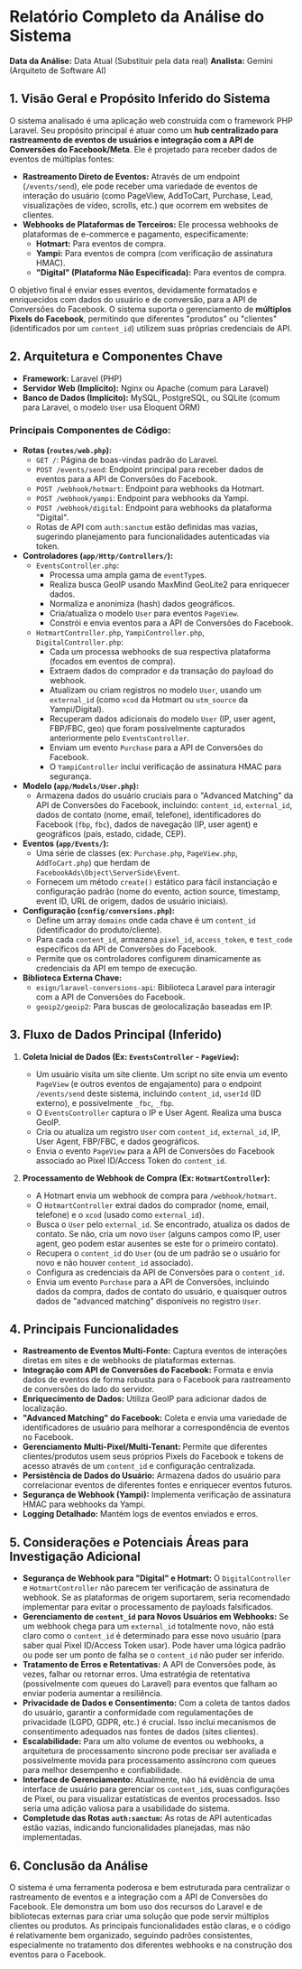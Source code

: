 # Relatório Completo da Análise do Sistema

**Data da Análise:** Data Atual (Substituir pela data real)
**Analista:** Gemini (Arquiteto de Software AI)

## 1. Visão Geral e Propósito Inferido do Sistema

O sistema analisado é uma aplicação web construída com o framework PHP Laravel. Seu propósito principal é atuar como um **hub centralizado para rastreamento de eventos de usuários e integração com a API de Conversões do Facebook/Meta**. Ele é projetado para receber dados de eventos de múltiplas fontes:

*   **Rastreamento Direto de Eventos:** Através de um endpoint (`/events/send`), ele pode receber uma variedade de eventos de interação do usuário (como PageView, AddToCart, Purchase, Lead, visualizações de vídeo, scrolls, etc.) que ocorrem em websites de clientes.
*   **Webhooks de Plataformas de Terceiros:** Ele processa webhooks de plataformas de e-commerce e pagamento, especificamente:
    *   **Hotmart:** Para eventos de compra.
    *   **Yampi:** Para eventos de compra (com verificação de assinatura HMAC).
    *   **"Digital" (Plataforma Não Especificada):** Para eventos de compra.

O objetivo final é enviar esses eventos, devidamente formatados e enriquecidos com dados do usuário e de conversão, para a API de Conversões do Facebook. O sistema suporta o gerenciamento de **múltiplos Pixels do Facebook**, permitindo que diferentes "produtos" ou "clientes" (identificados por um `content_id`) utilizem suas próprias credenciais de API.

## 2. Arquitetura e Componentes Chave

*   **Framework:** Laravel (PHP)
*   **Servidor Web (Implícito):** Nginx ou Apache (comum para Laravel)
*   **Banco de Dados (Implícito):** MySQL, PostgreSQL, ou SQLite (comum para Laravel, o modelo `User` usa Eloquent ORM)

### Principais Componentes de Código:

*   **Rotas (`routes/web.php`):**
    *   `GET /`: Página de boas-vindas padrão do Laravel.
    *   `POST /events/send`: Endpoint principal para receber dados de eventos para a API de Conversões do Facebook.
    *   `POST /webhook/hotmart`: Endpoint para webhooks da Hotmart.
    *   `POST /webhook/yampi`: Endpoint para webhooks da Yampi.
    *   `POST /webhook/digital`: Endpoint para webhooks da plataforma "Digital".
    *   Rotas de API com `auth:sanctum` estão definidas mas vazias, sugerindo planejamento para funcionalidades autenticadas via token.
*   **Controladores (`app/Http/Controllers/`):**
    *   `EventsController.php`:
        *   Processa uma ampla gama de `eventType`s.
        *   Realiza busca GeoIP usando MaxMind GeoLite2 para enriquecer dados.
        *   Normaliza e anonimiza (hash) dados geográficos.
        *   Cria/atualiza o modelo `User` para eventos `PageView`.
        *   Constrói e envia eventos para a API de Conversões do Facebook.
    *   `HotmartController.php`, `YampiController.php`, `DigitalController.php`:
        *   Cada um processa webhooks de sua respectiva plataforma (focados em eventos de compra).
        *   Extraem dados do comprador e da transação do payload do webhook.
        *   Atualizam ou criam registros no modelo `User`, usando um `external_id` (como `xcod` da Hotmart ou `utm_source` da Yampi/Digital).
        *   Recuperam dados adicionais do modelo `User` (IP, user agent, FBP/FBC, geo) que foram possivelmente capturados anteriormente pelo `EventsController`.
        *   Enviam um evento `Purchase` para a API de Conversões do Facebook.
        *   O `YampiController` inclui verificação de assinatura HMAC para segurança.
*   **Modelo (`app/Models/User.php`):**
    *   Armazena dados do usuário cruciais para o "Advanced Matching" da API de Conversões do Facebook, incluindo: `content_id`, `external_id`, dados de contato (nome, email, telefone), identificadores do Facebook (`fbp`, `fbc`), dados de navegação (IP, user agent) e geográficos (país, estado, cidade, CEP).
*   **Eventos (`app/Events/`):**
    *   Uma série de classes (ex: `Purchase.php`, `PageView.php`, `AddToCart.php`) que herdam de `FacebookAds\Object\ServerSide\Event`.
    *   Fornecem um método `create()` estático para fácil instanciação e configuração padrão (nome do evento, action source, timestamp, event ID, URL de origem, dados de usuário iniciais).
*   **Configuração (`config/conversions.php`):**
    *   Define um array `domains` onde cada chave é um `content_id` (identificador do produto/cliente).
    *   Para cada `content_id`, armazena `pixel_id`, `access_token`, e `test_code` específicos da API de Conversões do Facebook.
    *   Permite que os controladores configurem dinamicamente as credenciais da API em tempo de execução.
*   **Biblioteca Externa Chave:**
    *   `esign/laravel-conversions-api`: Biblioteca Laravel para interagir com a API de Conversões do Facebook.
    *   `geoip2/geoip2`: Para buscas de geolocalização baseadas em IP.

## 3. Fluxo de Dados Principal (Inferido)

1.  **Coleta Inicial de Dados (Ex: `EventsController` - `PageView`):**
    *   Um usuário visita um site cliente. Um script no site envia um evento `PageView` (e outros eventos de engajamento) para o endpoint `/events/send` deste sistema, incluindo `content_id`, `userId` (ID externo), e possivelmente `_fbc`, `_fbp`.
    *   O `EventsController` captura o IP e User Agent. Realiza uma busca GeoIP.
    *   Cria ou atualiza um registro `User` com `content_id`, `external_id`, IP, User Agent, FBP/FBC, e dados geográficos.
    *   Envia o evento `PageView` para a API de Conversões do Facebook associado ao Pixel ID/Access Token do `content_id`.

2.  **Processamento de Webhook de Compra (Ex: `HotmartController`):**
    *   A Hotmart envia um webhook de compra para `/webhook/hotmart`.
    *   O `HotmartController` extrai dados do comprador (nome, email, telefone) e o `xcod` (usado como `external_id`).
    *   Busca o `User` pelo `external_id`. Se encontrado, atualiza os dados de contato. Se não, cria um novo `User` (alguns campos como IP, user agent, geo podem estar ausentes se este for o primeiro contato).
    *   Recupera o `content_id` do `User` (ou de um padrão se o usuário for novo e não houver `content_id` associado).
    *   Configura as credenciais da API de Conversões para o `content_id`.
    *   Envia um evento `Purchase` para a API de Conversões, incluindo dados da compra, dados de contato do usuário, e quaisquer outros dados de "advanced matching" disponíveis no registro `User`.

## 4. Principais Funcionalidades

*   **Rastreamento de Eventos Multi-Fonte:** Captura eventos de interações diretas em sites e de webhooks de plataformas externas.
*   **Integração com API de Conversões do Facebook:** Formata e envia dados de eventos de forma robusta para o Facebook para rastreamento de conversões do lado do servidor.
*   **Enriquecimento de Dados:** Utiliza GeoIP para adicionar dados de localização.
*   **"Advanced Matching" do Facebook:** Coleta e envia uma variedade de identificadores de usuário para melhorar a correspondência de eventos no Facebook.
*   **Gerenciamento Multi-Pixel/Multi-Tenant:** Permite que diferentes clientes/produtos usem seus próprios Pixels do Facebook e tokens de acesso através de um `content_id` e configuração centralizada.
*   **Persistência de Dados do Usuário:** Armazena dados do usuário para correlacionar eventos de diferentes fontes e enriquecer eventos futuros.
*   **Segurança de Webhook (Yampi):** Implementa verificação de assinatura HMAC para webhooks da Yampi.
*   **Logging Detalhado:** Mantém logs de eventos enviados e erros.

## 5. Considerações e Potenciais Áreas para Investigação Adicional

*   **Segurança de Webhook para "Digital" e Hotmart:** O `DigitalController` e `HotmartController` não parecem ter verificação de assinatura de webhook. Se as plataformas de origem suportarem, seria recomendado implementar para evitar o processamento de payloads falsificados.
*   **Gerenciamento de `content_id` para Novos Usuários em Webhooks:** Se um webhook chega para um `external_id` totalmente novo, não está claro como o `content_id` é determinado para esse novo usuário (para saber qual Pixel ID/Access Token usar). Pode haver uma lógica padrão ou pode ser um ponto de falha se o `content_id` não puder ser inferido.
*   **Tratamento de Erros e Retentativas:** A API de Conversões pode, às vezes, falhar ou retornar erros. Uma estratégia de retentativa (possivelmente com queues do Laravel) para eventos que falham ao enviar poderia aumentar a resiliência.
*   **Privacidade de Dados e Consentimento:** Com a coleta de tantos dados do usuário, garantir a conformidade com regulamentações de privacidade (LGPD, GDPR, etc.) é crucial. Isso inclui mecanismos de consentimento adequados nas fontes de dados (sites clientes).
*   **Escalabilidade:** Para um alto volume de eventos ou webhooks, a arquitetura de processamento síncrono pode precisar ser avaliada e possivelmente movida para processamento assíncrono com queues para melhor desempenho e confiabilidade.
*   **Interface de Gerenciamento:** Atualmente, não há evidência de uma interface de usuário para gerenciar os `content_id`s, suas configurações de Pixel, ou para visualizar estatísticas de eventos processados. Isso seria uma adição valiosa para a usabilidade do sistema.
*   **Completude das Rotas `auth:sanctum`:** As rotas de API autenticadas estão vazias, indicando funcionalidades planejadas, mas não implementadas.

## 6. Conclusão da Análise

O sistema é uma ferramenta poderosa e bem estruturada para centralizar o rastreamento de eventos e a integração com a API de Conversões do Facebook. Ele demonstra um bom uso dos recursos do Laravel e de bibliotecas externas para criar uma solução que pode servir múltiplos clientes ou produtos. As principais funcionalidades estão claras, e o código é relativamente bem organizado, seguindo padrões consistentes, especialmente no tratamento dos diferentes webhooks e na construção dos eventos para o Facebook. 
